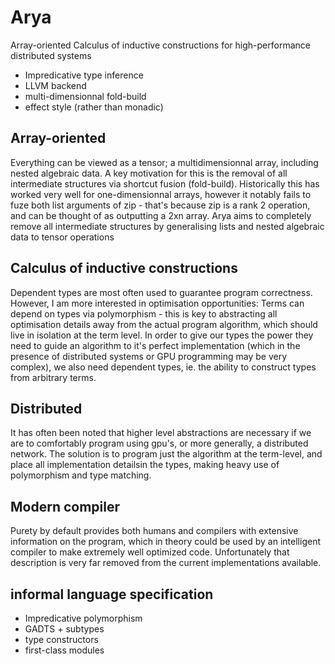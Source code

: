 # Arya
Array-oriented Calculus of inductive constructions for high-performance distributed systems

* Impredicative type inference
* LLVM backend
* multi-dimensionnal fold-build
* effect style (rather than monadic)

## Array-oriented
Everything can be viewed as a tensor; a multidimensionnal array, including nested algebraic data. A key motivation for this is the removal of all intermediate structures via shortcut fusion (fold-build). Historically this has worked very well for one-dimensionnal arrays, however it notably fails to fuze both list arguments of zip - that's because zip is a rank 2 operation, and can be thought of as outputting a 2xn array. Arya aims to completely remove all intermediate structures by generalising lists and nested algebraic data to tensor operations

## Calculus of inductive constructions
Dependent types are most often used to guarantee program correctness. However, I am more interested in optimisation opportunities: Terms can depend on types via polymorphism - this is key to abstracting all optimisation details away from the actual program algorithm, which should live in isolation at the term level. In order to give our types the power they need to guide an algorithm to it's perfect implementation (which in the presence of distributed systems or GPU programming may be very complex), we also need dependent types, ie. the ability to construct types from arbitrary terms.

## Distributed
It has often been noted that higher level abstractions are necessary if we are to comfortably program using gpu's, or more generally, a distributed network. The solution is to program just the algorithm at the term-level, and place all implementation detailsin the types, making heavy use of polymorphism and type matching.

## Modern compiler
Purety by default provides both humans and compilers with extensive information on the program, which in theory could be used by an intelligent compiler to make extremely well optimized code. Unfortunately that description is very far removed from the current implementations available.

## informal language specification
* Impredicative polymorphism
* GADTS + subtypes
* type constructors
* first-class modules
